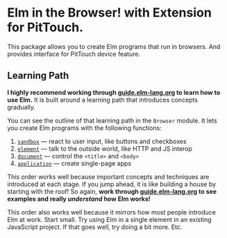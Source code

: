 # Elm in the Browser! with Extension for PitTouch.

This package allows you to create Elm programs that run in browsers.
And provides interface for PitTouch device feature.

## Learning Path

**I highly recommend working through [guide.elm-lang.org][guide] to learn how to use Elm.** It is built around a learning path that introduces concepts gradually.

[guide]: https://guide.elm-lang.org/

You can see the outline of that learning path in the `Browser` module. It lets you create Elm programs with the following functions:

  1. [`sandbox`](https://package.elm-lang.org/packages/elm/browser/latest/Browser#sandbox) &mdash; react to user input, like buttons and checkboxes
  2. [`element`](https://package.elm-lang.org/packages/elm/browser/latest/Browser#element) &mdash; talk to the outside world, like HTTP and JS interop
  3. [`document`](https://package.elm-lang.org/packages/elm/browser/latest/Browser#document) &mdash; control the `<title>` and `<body>`
  4. [`application`](https://package.elm-lang.org/packages/elm/browser/latest/Browser#application) &mdash; create single-page apps

This order works well because important concepts and techniques are introduced at each stage. If you jump ahead, it is like building a house by starting with the roof! So again, **work through [guide.elm-lang.org][guide] to see examples and really *understand* how Elm works!**

This order also works well because it mirrors how most people introduce Elm at work. Start small. Try using Elm in a single element in an existing JavaScript project. If that goes well, try doing a bit more. Etc.
